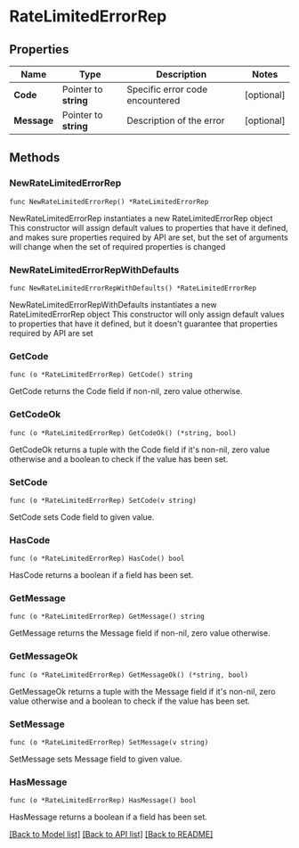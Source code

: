 # RateLimitedErrorRep

## Properties

Name | Type | Description | Notes
------------ | ------------- | ------------- | -------------
**Code** | Pointer to **string** | Specific error code encountered | [optional] 
**Message** | Pointer to **string** | Description of the error | [optional] 

## Methods

### NewRateLimitedErrorRep

`func NewRateLimitedErrorRep() *RateLimitedErrorRep`

NewRateLimitedErrorRep instantiates a new RateLimitedErrorRep object
This constructor will assign default values to properties that have it defined,
and makes sure properties required by API are set, but the set of arguments
will change when the set of required properties is changed

### NewRateLimitedErrorRepWithDefaults

`func NewRateLimitedErrorRepWithDefaults() *RateLimitedErrorRep`

NewRateLimitedErrorRepWithDefaults instantiates a new RateLimitedErrorRep object
This constructor will only assign default values to properties that have it defined,
but it doesn't guarantee that properties required by API are set

### GetCode

`func (o *RateLimitedErrorRep) GetCode() string`

GetCode returns the Code field if non-nil, zero value otherwise.

### GetCodeOk

`func (o *RateLimitedErrorRep) GetCodeOk() (*string, bool)`

GetCodeOk returns a tuple with the Code field if it's non-nil, zero value otherwise
and a boolean to check if the value has been set.

### SetCode

`func (o *RateLimitedErrorRep) SetCode(v string)`

SetCode sets Code field to given value.

### HasCode

`func (o *RateLimitedErrorRep) HasCode() bool`

HasCode returns a boolean if a field has been set.

### GetMessage

`func (o *RateLimitedErrorRep) GetMessage() string`

GetMessage returns the Message field if non-nil, zero value otherwise.

### GetMessageOk

`func (o *RateLimitedErrorRep) GetMessageOk() (*string, bool)`

GetMessageOk returns a tuple with the Message field if it's non-nil, zero value otherwise
and a boolean to check if the value has been set.

### SetMessage

`func (o *RateLimitedErrorRep) SetMessage(v string)`

SetMessage sets Message field to given value.

### HasMessage

`func (o *RateLimitedErrorRep) HasMessage() bool`

HasMessage returns a boolean if a field has been set.


[[Back to Model list]](../README.md#documentation-for-models) [[Back to API list]](../README.md#documentation-for-api-endpoints) [[Back to README]](../README.md)


